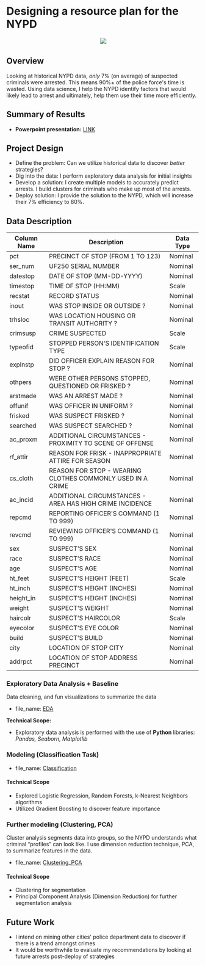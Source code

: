 # Designing a resource plan for the NYPD

<p align="center">
  <img />
<img src="https://images.law.com/contrib/content/uploads/sites/389/2017/10/nypd-car-Article-201710062015.jpg"/></div>
</p>


## Overview
Looking at historical NYPD data, *only* 7% (on average) of suspected criminals were arrested. This means 90%+ of the police force's time is wasted. Using data science, I help the NYPD identify factors that would likely lead to arrest and ultimately, help them use their time more efficiently.

## Summary of Results
- **Powerpoint presentation:** [LINK](https://github.com/jacksonfd8/nypd_project/blob/master/JAu_NYPD.pdf)

## Project Design
- Define the problem: Can we utilize historical data to discover *better* strategies?
- Dig into the data: I perform exploratory data analysis for initial insights
- Develop a solution: I create multiple models to accurately predict arrests. I build clusters for criminals who make up most of the arrests.
- Deploy solution: I provide the solution to the NYPD, which will increase their 7% efficiency to 80%.

## Data Description

| Column Name | Description                                                | Data Type |
|-------------|------------------------------------------------------------|-----------|
| pct         | PRECINCT OF STOP (FROM 1 TO 123)                           | Nominal   |
| ser_num     | UF250 SERIAL NUMBER                                        | Nominal   |
| datestop    | DATE OF STOP (MM-DD-YYYY)                                  | Nominal   |
| timestop    | TIME OF STOP (HH:MM)                                       | Scale     |
| recstat     | RECORD STATUS                                              | Nominal   |
| inout       | WAS STOP INSIDE OR OUTSIDE ?                               | Nominal   |
| trhsloc     | WAS LOCATION HOUSING OR TRANSIT AUTHORITY ?                | Nominal   |
| crimsusp    | CRIME SUSPECTED                                            | Scale     |
| typeofid    | STOPPED PERSON'S IDENTIFICATION TYPE                       | Scale     |
| explnstp    | DID OFFICER EXPLAIN REASON FOR STOP ?                      | Nominal   |
| othpers     | WERE OTHER PERSONS STOPPED, QUESTIONED OR FRISKED ?        | Nominal   |
| arstmade    | WAS AN ARREST MADE ?                                       | Nominal   |
| offunif     | WAS OFFICER IN UNIFORM ?                                   | Nominal   |
| frisked     | WAS SUSPECT FRISKED ?                                      | Nominal   |
| searched    | WAS SUSPECT SEARCHED ?                                     | Nominal   |
| ac_proxm    | ADDITIONAL CIRCUMSTANCES - PROXIMITY TO SCENE OF OFFENSE   | Nominal   |
| rf_attir    | REASON FOR FRISK - INAPPROPRIATE ATTIRE FOR SEASON         | Nominal   |
| cs_cloth    | REASON FOR STOP - WEARING CLOTHES COMMONLY USED IN A CRIME | Nominal   |
| ac_incid    | ADDITIONAL CIRCUMSTANCES - AREA HAS HIGH CRIME INCIDENCE   | Nominal   |
| repcmd      | REPORTING OFFICER'S COMMAND (1 TO 999)                     | Nominal   |
| revcmd      | REVIEWING OFFICER'S COMMAND (1 TO 999)                     | Nominal   |
| sex         | SUSPECT'S SEX                                              | Nominal   |
| race        | SUSPECT'S RACE                                             | Nominal   |
| age         | SUSPECT'S AGE                                              | Nominal   |
| ht_feet     | SUSPECT'S HEIGHT (FEET)                                    | Scale     |
| ht_inch     | SUSPECT'S HEIGHT (INCHES)                                  | Nominal   |
| height_in   | SUSPECT'S HEIGHT (INCHES)                                  | Nominal   |
| weight      | SUSPECT'S WEIGHT                                           | Nominal   |
| haircolr    | SUSPECT'S HAIRCOLOR                                        | Scale     |
| eyecolor    | SUSPECT'S EYE COLOR                                        | Nominal   |
| build       | SUSPECT'S BUILD                                            | Nominal   |
| city        | LOCATION OF STOP CITY                                      | Nominal   |
| addrpct     | LOCATION OF STOP ADDRESS PRECINCT                          | Nominal   |

### Exploratory Data Analysis + Baseline 
Data cleaning, and fun visualizations to summarize the data
- file_name: [EDA](https://github.com/jacksonfd8/nypd_project/blob/master/Exploratory%20Data%20Analysis.ipynb)

**Technical Scope:**
- Exploratory data analysis is performed with the use of **Python** libraries: *Pandas, Seaborn, Matplotlib*

### Modeling (Classification Task)
- file_name: [Classification](https://github.com/jacksonfd8/nypd_project/blob/master/Classification.ipynb)

#### Technical Scope
- Explored Logistic Regression, Random Forests, k-Nearest Neighbors algorithms 
- Utilized Gradient Boosting to discover feature importance

### Further modeling (Clustering, PCA)
Cluster analysis segments data into groups, so the NYPD understands what criminal “profiles” can look like.
I use dimension reduction technique, PCA, to summarize features in the data.
- file_name: [Clustering_PCA](https://github.com/jacksonfd8/nypd_project/blob/master/Clustering_PCA.ipynb)

#### Technical Scope
- Clustering for segmentation
- Principal Component Analysis (Dimension Reduction) for further segmentation analysis

## Future Work
- I intend on mining other cities' police department data to discover if there is a trend amongst crimes
- It would be worthwhile to evaluate my recommendations by looking at future arrests post-deploy of strategies
